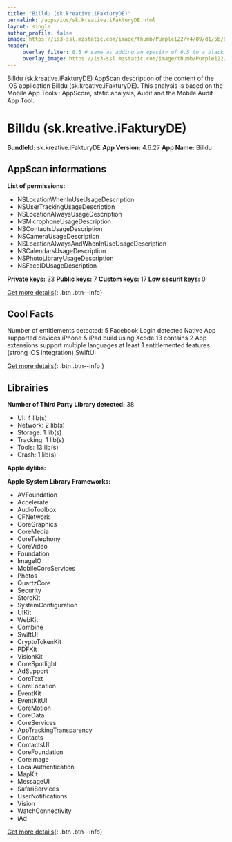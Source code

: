 ```yaml
---
title: "Billdu (sk.kreative.iFakturyDE)"
permalink: /apps/ios/sk.kreative.iFakturyDE.html
layout: single
author_profile: false
image: https://is3-ssl.mzstatic.com/image/thumb/Purple122/v4/89/d1/5b/89d15b1e-c7b2-f3e2-e446-29afbe9ff307/AppIconBilldu-0-1x_U007emarketing-0-7-0-0-85-220-0.png/512x512bb.jpg
header: 
     overlay_filter: 0.5 # same as adding an opacity of 0.5 to a black background
     overlay_image: https://is3-ssl.mzstatic.com/image/thumb/Purple122/v4/89/d1/5b/89d15b1e-c7b2-f3e2-e446-29afbe9ff307/AppIconBilldu-0-1x_U007emarketing-0-7-0-0-85-220-0.png/512x512bb.jpg
---
```

Billdu (sk.kreative.iFakturyDE) AppScan description of the content of the iOS application Billdu (sk.kreative.iFakturyDE). This analysis is based on the Mobile App Tools : AppScore, static analysis, Audit and the Mobile Audit App Tool.

# Billdu (sk.kreative.iFakturyDE)

**BundleId:** sk.kreative.iFakturyDE
**App Version:** 4.6.27
**App Name:** Billdu


## AppScan informations 

**List of permissions:** 
- NSLocationWhenInUseUsageDescription
- NSUserTrackingUsageDescription
- NSLocationAlwaysUsageDescription
- NSMicrophoneUsageDescription
- NSContactsUsageDescription
- NSCameraUsageDescription
- NSLocationAlwaysAndWhenInUseUsageDescription
- NSCalendarsUsageDescription
- NSPhotoLibraryUsageDescription
- NSFaceIDUsageDescription
  
  
**Private keys:** 33
**Public keys:** 7
**Custom keys:** 17
**Low securit keys:** 0
  
[Get more details](/pricing.html){: .btn .btn--info}

## Cool Facts

Number of entitlements detected: 5
Facebook Login detected
Native App
supported devices iPhone & iPad
build using Xcode 13
contains 2 App extensions
support multiple languages
at least 1 entitlemented features (strong iOS integration)
SwiftUI
  
[Get more details](/pricing.html){: .btn .btn--info }

## Librairies 
**Number of Third Party Library detected:** 38
- UI: 4 lib(s)
- Network: 2 lib(s)
- Storage: 1 lib(s)
- Tracking: 1 lib(s)
- Tools: 13 lib(s)
- Crash: 1 lib(s)


**Apple dylibs:**


**Apple System Library Frameworks:**
- AVFoundation
- Accelerate
- AudioToolbox
- CFNetwork
- CoreGraphics
- CoreMedia
- CoreTelephony
- CoreVideo
- Foundation
- ImageIO
- MobileCoreServices
- Photos
- QuartzCore
- Security
- StoreKit
- SystemConfiguration
- UIKit
- WebKit
- Combine
- SwiftUI
- CryptoTokenKit
- PDFKit
- VisionKit
- CoreSpotlight
- AdSupport
- CoreText
- CoreLocation
- EventKit
- EventKitUI
- CoreMotion
- CoreData
- CoreServices
- AppTrackingTransparency
- Contacts
- ContactsUI
- CoreFoundation
- CoreImage
- LocalAuthentication
- MapKit
- MessageUI
- SafariServices
- UserNotifications
- Vision
- WatchConnectivity
- iAd


  
[Get more details](/pricing.html){: .btn .btn--info}

